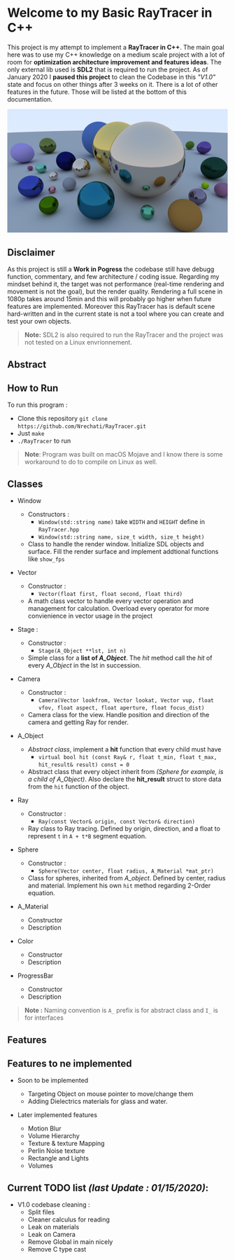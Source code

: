 # Welcome to my Basic RayTracer in C++

This project is my attempt to implement a **RayTracer in C++**. The main goal here was to use my C++ knowledge on a medium scale project with a lot of room for **optimization architecture improvement and features ideas**. The only external lib used is **SDL2** that is required to run the project. As of January 2020 I **paused this project** to clean the Codebase in this *"V1.0"* state and focus on other things after 3 weeks on it. There is a lot of other features in the future. Those will be listed at the bottom of this documentation.

![V1.0](./v1_0.png)

## Disclaimer

As this project is still a **Work in Pogress** the codebase still have debugg function, commentary, and few architecture / coding issue. Regarding my mindset behind it, the target was not performance (real-time rendering and movement is not the goal), but the render quality. Rendering a full scene in 1080p takes around 15min and this will probably go higher when future features are implemented. Moreover this RayTracer has is default scene hard-written and in the current state is not a tool where you can create and test your own objects.

> **Note:** SDL2 is also required to run the RayTracer and the project was not tested on a Linux envrionnement.

## Abstract



## How to Run

To run this program :

- Clone this repository `git clone https://github.com/Nrechati/RayTracer.git`
- Just `make`
- `./RayTracer` to run

>**Note**: Program was built on macOS Mojave and I know there is some workaround to do to compile on Linux as well.

## Classes

- Window
	- Constructors :
		- `Window(std::string name)` take `WIDTH` and `HEIGHT` define in `RayTracer.hpp`
		- `Window(std::string name, size_t width, size_t height)`
	- Class to handle the render window. Initialize SDL objects and surface. Fill the render surface and implement addtional functions like `show_fps`

- Vector
	- Constructor :
		- `Vector(float first, float second, float third)`
	- A math class vector to handle every vector operation and management for calculation. Overload every operator for more convienience in vector usage in the project

- Stage :
	- Constructor :
		- `Stage(A_Object **lst, int n)`
	- Simple class for a **list of *A_Object***. The *hit* method call the *hit* of every *A_Object* in the lst in succession.

- Camera
	- Constructor :
		- `Camera(Vector lookfrom, Vector lookat, Vector vup, float vfov, float aspect, float aperture, float focus_dist)`
	- Camera class for the view. Handle position and direction of the camera and getting Ray for render.

- A_Object
	- *Abstract class*, implement a **hit** function that every child must have
		- `virtual bool hit (const Ray& r, float t_min, float t_max, hit_result& result) const = 0`
	- Abstract class that every object inherit from *(Sphere for example, is a child of A_Object)*. Also declare the **hit_result** struct to store data from the `hit` function of the object.

- Ray
	- Constructor :
		- `Ray(const Vector& origin, const Vector& direction)`
	- Ray class to Ray tracing. Defined by origin, direction, and a float to represent `t` in `A + t*B` segment equation.

- Sphere
	- Constructor :
		- `Sphere(Vector center, float radius, A_Material *mat_ptr)`
	- Class for spheres, inherited from *A_object*. Defined by center, radius and material. Implement his own `hit` method regarding 2-Order equation.

- A_Material
	- Constructor
	- Description

- Color
	- Constructor
	- Description

- ProgressBar
	- Constructor
	- Description

> **Note :** Naming convention is `A_` prefix is for abstract class and `I_` is for interfaces

## Features

## Features to ne implemented

- Soon to be implemented
	- Targeting Object on mouse pointer to move/change them
	- Adding Dielectrics materials for glass and water.

- Later implemented features
	- Motion Blur
	- Volume Hierarchy
	- Texture & texture Mapping
	- Perlin Noise texture
	- Rectangle and Lights
	- Volumes

## Current TODO list *(last Update : 01/15/2020)*:

-	V1.0 codebase cleaning :
	- Split files
	- Cleaner calculus for reading
	- Leak on materials
	- Leak on Camera
	- Remove Global in main nicely
	- Remove C type cast


